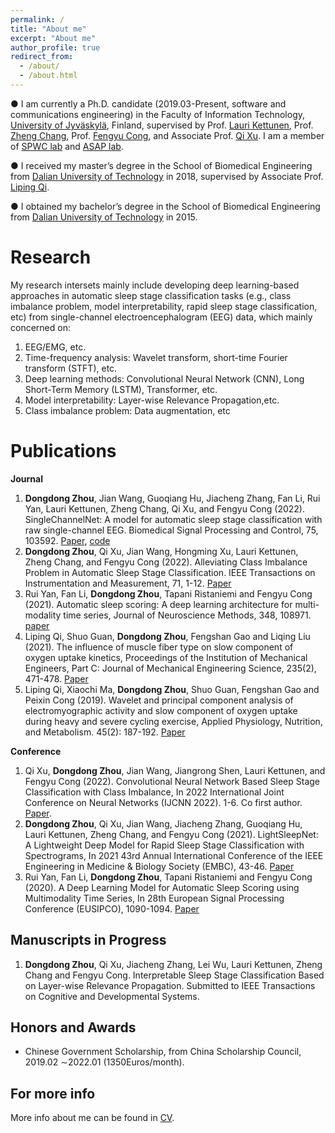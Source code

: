```yaml
---
permalink: /
title: "About me"
excerpt: "About me"
author_profile: true
redirect_from: 
  - /about/
  - /about.html
---
```

● I am currently a Ph.D. candidate (2019.03-Present, software and communications engineering) in the Faculty of Information Technology, [University of Jyväskylä](https://www.jyu.fi/en/), Finland,  supervised by Prof. [Lauri Kettunen](https://scholar.google.com/citations?user=5oo0DaAAAAAJ&hl=en), Prof. [Zheng Chang](https://scholar.google.com/citations?user=MmARrhAAAAAJ&hl=en), Prof.  [Fengyu Cong](https://scholar.google.com/citations?user=Jd0dQA8AAAAJ&hl=en), and Associate Prof. [Qi Xu](https://scholar.google.com/citations?user=dGEcAuYAAAAJ&hl=en). I am a member of [SPWC lab](https://www.jyu.fi/it/en/research/research-areas/software-and-telecommunication-technology/signal-processing) and [ASAP lab](http://www.escience.cn/people/cong/asap.html).

● I received my master’s degree in the School of Biomedical Engineering from [Dalian University of Technology](https://en.dlut.edu.cn/) in 2018, supervised by Associate Prof. [Liping Qi](https://www.researchgate.net/profile/Liping-Qi). 

● I obtained my bachelor’s degree in the School of Biomedical Engineering from [Dalian University of Technology](https://en.dlut.edu.cn/) in 2015.

Research
======
My research intersets mainly include developing deep learning-based approaches in automatic sleep stage classification tasks (e.g., class imbalance problem, model interpretability, rapid sleep stage classification, etc) from single-channel electroencephalogram (EEG) data, which mainly concerned on:
1. EEG/EMG, etc.
2. Time-frequency analysis: Wavelet transform, short-time Fourier transform (STFT), etc.
3. Deep learning methods: Convolutional Neural Network (CNN), Long Short-Term Memory (LSTM), Transformer, etc.
4. Model interpretability: Layer-wise Relevance Propagation,etc.
5. Class imbalance problem: Data augmentation, etc

Publications
====== 
**Journal**

1. **Dongdong Zhou**, Jian Wang, Guoqiang Hu, Jiacheng Zhang, Fan Li, Rui Yan, Lauri Kettunen, Zheng Chang, Qi Xu, and Fengyu Cong (2022). SingleChannelNet: A model for automatic sleep stage classification with raw single-channel EEG. Biomedical Signal Processing and Control, 75, 103592. [Paper](https://www.sciencedirect.com/science/article/pii/S1746809422001148), [code](https://github.com/Dongdongzhoujyu/SingleChannelNet) 
2. **Dongdong Zhou**, Qi Xu, Jian Wang, Hongming Xu, Lauri Kettunen, Zheng Chang, and Fengyu Cong (2022). Alleviating Class Imbalance Problem in Automatic Sleep Stage Classification. IEEE Transactions on Instrumentation and Measurement, 71, 1-12. [Paper](https://ieeexplore.ieee.org/abstract/document/9832012) 
3. Rui Yan, Fan Li, **Dongdong Zhou**, Tapani Ristaniemi and Fengyu Cong (2021). Automatic sleep scoring: A deep learning architecture for multi-modality time series, Journal of Neuroscience Methods, 348, 108971. [paper](https://www.sciencedirect.com/science/article/pii/S0165027020303940) 
4. Liping Qi, Shuo Guan, **Dongdong Zhou**, Fengshan Gao and Liqing Liu (2021). The influence of muscle fiber type on slow component of oxygen uptake kinetics, Proceedings of the Institution of Mechanical Engineers, Part C: Journal of Mechanical Engineering Science, 235(2), 471-478. [Paper](https://journals.sagepub.com/doi/abs/10.1177/0954406220940335) 
5. Liping Qi, Xiaochi Ma, **Dongdong Zhou**, Shuo Guan, Fengshan Gao and Peixin Cong (2019). Wavelet and principal component analysis of electromyographic activity and slow component of oxygen uptake during heavy and severe cycling exercise, Applied Physiology, Nutrition, and Metabolism. 45(2): 187-192. [Paper](https://cdnsciencepub.com/doi/full/10.1139/apnm-2019-0037)

**Conference**
1. Qi Xu, **Dongdong Zhou**, Jian Wang, Jiangrong Shen, Lauri Kettunen, and Fengyu Cong (2022). Convolutional Neural Network Based Sleep Stage Classification with Class Imbalance, In 2022 International Joint Conference on Neural Networks (IJCNN 2022). 1-6. Co first author. [Paper](https://ieeexplore.ieee.org/document/9892741).
2. **Dongdong Zhou**, Qi Xu, Jian Wang, Jiacheng Zhang, Guoqiang Hu, Lauri Kettunen, Zheng Chang, and Fengyu Cong (2021). LightSleepNet: A Lightweight Deep Model for Rapid Sleep Stage Classification with Spectrograms, In 2021 43rd Annual International Conference of the IEEE Engineering in Medicine & Biology Society (EMBC), 43-46. [Paper](https://ieeexplore.ieee.org/abstract/document/9629878)
3. Rui Yan, Fan Li, **Dongdong Zhou**, Tapani Ristaniemi and Fengyu Cong (2020). A Deep Learning Model for Automatic Sleep Scoring using Multimodality Time Series, In 28th European Signal Processing Conference (EUSIPCO), 1090-1094. [Paper](https://ieeexplore.ieee.org/abstract/document/9287518)

Manuscripts in Progress
------
1. **Dongdong Zhou**, Qi Xu, Jiacheng Zhang, Lei Wu, Lauri Kettunen, Zheng Chang and Fengyu Cong. Interpretable Sleep Stage Classification Based on Layer-wise Relevance Propagation. Submitted to IEEE Transactions on Cognitive and Developmental Systems.

Honors and Awards
------
- Chinese Government Scholarship, from China Scholarship Council, 2019.02 ∼2022.01 (1350Euros/month).


For more info
------
More info about me can be found in [CV](cv).
